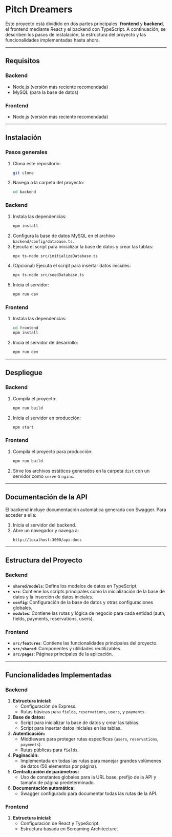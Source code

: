 # Pitch Dreamers

Este proyecto está dividido en dos partes principales: **frontend** y **backend**, el frontend mediante React y el backend con TypeScript. A continuación, se describen los pasos de instalación, la estructura del proyecto y las funcionalidades implementadas hasta ahora.

---

## Requisitos

### Backend
- Node.js (versión más reciente recomendada)
- MySQL (para la base de datos)

### Frontend
- Node.js (versión más reciente recomendada)

---

## Instalación

### Pasos generales
1. Clona este repositorio:
   ```bash
   git clone
   ```
2. Navega a la carpeta del proyecto:
   ```bash
   cd backend
   ```

### Backend
1. Instala las dependencias:
   ```bash
   npm install
   ```
2. Configura la base de datos MySQL en el archivo `backend/config/database.ts`.
3. Ejecuta el script para inicializar la base de datos y crear las tablas:
   ```bash
   npx ts-node src/initializeDatabase.ts
   ```
4. (Opcional) Ejecuta el script para insertar datos iniciales:
   ```bash
   npx ts-node src/seedDatabase.ts
   ```
5. Inicia el servidor:
   ```bash
   npm run dev
   ```

### Frontend
1. Instala las dependencias:
   ```bash
   cd frontend
   npm install
   ```
2. Inicia el servidor de desarrollo:
   ```bash
   npm run dev
   ```

---

## Despliegue

### Backend
1. Compila el proyecto:
   ```bash
   npm run build
   ```
2. Inicia el servidor en producción:
   ```bash
   npm start
   ```

### Frontend
1. Compila el proyecto para producción:
   ```bash
   npm run build
   ```
2. Sirve los archivos estáticos generados en la carpeta `dist` con un servidor como `serve` o `nginx`.

---

## Documentación de la API

El backend incluye documentación automática generada con Swagger. Para acceder a ella:
1. Inicia el servidor del backend.
2. Abre un navegador y navega a:
   ```
   http://localhost:3000/api-docs
   ```

---

## Estructura del Proyecto

### Backend
- **`shared/models`**: Define los modelos de datos en TypeScript.
- **`src`**: Contiene los scripts principales como la inicialización de la base de datos y la inserción de datos iniciales.
- **`config`**: Configuración de la base de datos y otras configuraciones globales.
- **`modules`**: Contiene las rutas y lógica de negocio para cada entidad (auth, fields, payments, reservations, users).

### Frontend
- **`src/features`**: Contiene las funcionalidades principales del proyecto.
- **`src/shared`**: Componentes y utilidades reutilizables.
- **`src/pages`**: Páginas principales de la aplicación.

---

## Funcionalidades Implementadas

### Backend
1. **Estructura inicial:**
   - Configuración de Express.
   - Rutas básicas para `fields`, `reservations`, `users`, y `payments`.
2. **Base de datos:**
   - Script para inicializar la base de datos y crear las tablas.
   - Script para insertar datos iniciales en las tablas.
3. **Autenticación:**
   - Middleware para proteger rutas específicas (`users`, `reservations`, `payments`).
   - Rutas públicas para `fields`.
4. **Paginación:**
   - Implementada en todas las rutas para manejar grandes volúmenes de datos (50 elementos por página).
5. **Centralización de parámetros:**
   - Uso de constantes globales para la URL base, prefijo de la API y tamaño de página predeterminado.
6. **Documentación automática:**
   - Swagger configurado para documentar todas las rutas de la API.

### Frontend
1. **Estructura inicial:**
   - Configuración de React y TypeScript.
   - Estructura basada en Screaming Architecture.